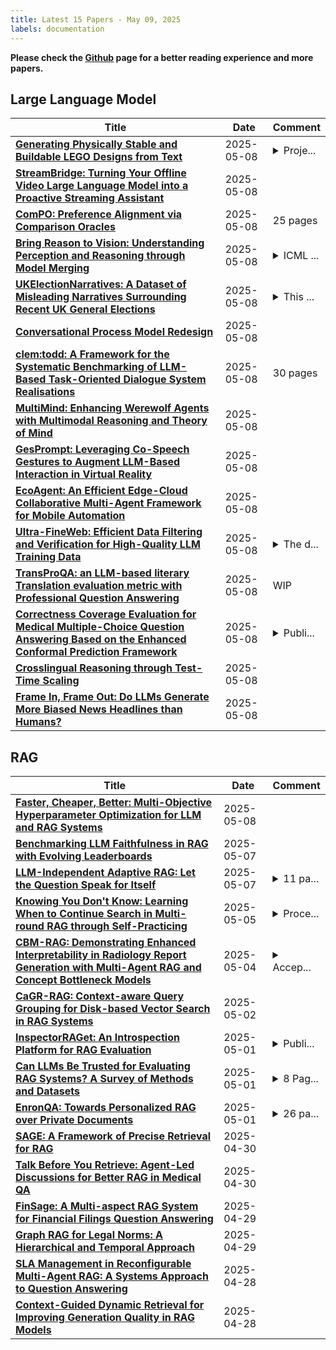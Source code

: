 ```yaml
---
title: Latest 15 Papers - May 09, 2025
labels: documentation
---
```

**Please check the [Github](https://github.com/zezhishao/MTS_Daily_ArXiv) page for a better reading experience and more papers.**

## Large Language Model
| **Title** | **Date** | **Comment** |
| --- | --- | --- |
| **[Generating Physically Stable and Buildable LEGO Designs from Text](http://arxiv.org/abs/2505.05469v1)** | 2025-05-08 | <details><summary>Proje...</summary><p>Project page: https://avalovelace1.github.io/LegoGPT/</p></details> |
| **[StreamBridge: Turning Your Offline Video Large Language Model into a Proactive Streaming Assistant](http://arxiv.org/abs/2505.05467v1)** | 2025-05-08 |  |
| **[ComPO: Preference Alignment via Comparison Oracles](http://arxiv.org/abs/2505.05465v1)** | 2025-05-08 | 25 pages |
| **[Bring Reason to Vision: Understanding Perception and Reasoning through Model Merging](http://arxiv.org/abs/2505.05464v1)** | 2025-05-08 | <details><summary>ICML ...</summary><p>ICML 2025. Our code is publicly available at https://github.com/shiqichen17/VLM_Merging</p></details> |
| **[UKElectionNarratives: A Dataset of Misleading Narratives Surrounding Recent UK General Elections](http://arxiv.org/abs/2505.05459v1)** | 2025-05-08 | <details><summary>This ...</summary><p>This work was accepted at the International AAAI Conference on Web and Social Media (ICWSM 2025)</p></details> |
| **[Conversational Process Model Redesign](http://arxiv.org/abs/2505.05453v1)** | 2025-05-08 |  |
| **[clem:todd: A Framework for the Systematic Benchmarking of LLM-Based Task-Oriented Dialogue System Realisations](http://arxiv.org/abs/2505.05445v1)** | 2025-05-08 | 30 pages |
| **[MultiMind: Enhancing Werewolf Agents with Multimodal Reasoning and Theory of Mind](http://arxiv.org/abs/2504.18039v2)** | 2025-05-08 |  |
| **[GesPrompt: Leveraging Co-Speech Gestures to Augment LLM-Based Interaction in Virtual Reality](http://arxiv.org/abs/2505.05441v1)** | 2025-05-08 |  |
| **[EcoAgent: An Efficient Edge-Cloud Collaborative Multi-Agent Framework for Mobile Automation](http://arxiv.org/abs/2505.05440v1)** | 2025-05-08 |  |
| **[Ultra-FineWeb: Efficient Data Filtering and Verification for High-Quality LLM Training Data](http://arxiv.org/abs/2505.05427v1)** | 2025-05-08 | <details><summary>The d...</summary><p>The datasets are available on https://huggingface.co/datasets/openbmb/UltraFineWeb</p></details> |
| **[TransProQA: an LLM-based literary Translation evaluation metric with Professional Question Answering](http://arxiv.org/abs/2505.05423v1)** | 2025-05-08 | WIP |
| **[Correctness Coverage Evaluation for Medical Multiple-Choice Question Answering Based on the Enhanced Conformal Prediction Framework](http://arxiv.org/abs/2503.05505v2)** | 2025-05-08 | <details><summary>Publi...</summary><p>Published by Mathematics</p></details> |
| **[Crosslingual Reasoning through Test-Time Scaling](http://arxiv.org/abs/2505.05408v1)** | 2025-05-08 |  |
| **[Frame In, Frame Out: Do LLMs Generate More Biased News Headlines than Humans?](http://arxiv.org/abs/2505.05406v1)** | 2025-05-08 |  |

## RAG
| **Title** | **Date** | **Comment** |
| --- | --- | --- |
| **[Faster, Cheaper, Better: Multi-Objective Hyperparameter Optimization for LLM and RAG Systems](http://arxiv.org/abs/2502.18635v2)** | 2025-05-08 |  |
| **[Benchmarking LLM Faithfulness in RAG with Evolving Leaderboards](http://arxiv.org/abs/2505.04847v1)** | 2025-05-07 |  |
| **[LLM-Independent Adaptive RAG: Let the Question Speak for Itself](http://arxiv.org/abs/2505.04253v1)** | 2025-05-07 | <details><summary>11 pa...</summary><p>11 pages, 5 figures, 2 tables</p></details> |
| **[Knowing You Don't Know: Learning When to Continue Search in Multi-round RAG through Self-Practicing](http://arxiv.org/abs/2505.02811v1)** | 2025-05-05 | <details><summary>Proce...</summary><p>Proceedings of the 48th International ACM SIGIR 2025</p></details> |
| **[CBM-RAG: Demonstrating Enhanced Interpretability in Radiology Report Generation with Multi-Agent RAG and Concept Bottleneck Models](http://arxiv.org/abs/2504.20898v2)** | 2025-05-04 | <details><summary>Accep...</summary><p>Accepted in the 17th ACM SIGCHI Symposium on Engineering Interactive Computing Systems (EICS 2025)</p></details> |
| **[CaGR-RAG: Context-aware Query Grouping for Disk-based Vector Search in RAG Systems](http://arxiv.org/abs/2505.01164v1)** | 2025-05-02 |  |
| **[InspectorRAGet: An Introspection Platform for RAG Evaluation](http://arxiv.org/abs/2404.17347v2)** | 2025-05-01 | <details><summary>Publi...</summary><p>Published at NAACL2025 Demonstration Track</p></details> |
| **[Can LLMs Be Trusted for Evaluating RAG Systems? A Survey of Methods and Datasets](http://arxiv.org/abs/2504.20119v2)** | 2025-05-01 | <details><summary>8 Pag...</summary><p>8 Pages. This paper has been accepted for presentation at the IEEE Swiss Conference on Data Science (SDS25)</p></details> |
| **[EnronQA: Towards Personalized RAG over Private Documents](http://arxiv.org/abs/2505.00263v1)** | 2025-05-01 | <details><summary>26 pa...</summary><p>26 pages, 4 figures, 6 tables</p></details> |
| **[SAGE: A Framework of Precise Retrieval for RAG](http://arxiv.org/abs/2503.01713v2)** | 2025-04-30 |  |
| **[Talk Before You Retrieve: Agent-Led Discussions for Better RAG in Medical QA](http://arxiv.org/abs/2504.21252v1)** | 2025-04-30 |  |
| **[FinSage: A Multi-aspect RAG System for Financial Filings Question Answering](http://arxiv.org/abs/2504.14493v2)** | 2025-04-29 |  |
| **[Graph RAG for Legal Norms: A Hierarchical and Temporal Approach](http://arxiv.org/abs/2505.00039v1)** | 2025-04-29 |  |
| **[SLA Management in Reconfigurable Multi-Agent RAG: A Systems Approach to Question Answering](http://arxiv.org/abs/2412.06832v2)** | 2025-04-28 |  |
| **[Context-Guided Dynamic Retrieval for Improving Generation Quality in RAG Models](http://arxiv.org/abs/2504.19436v1)** | 2025-04-28 |  |

